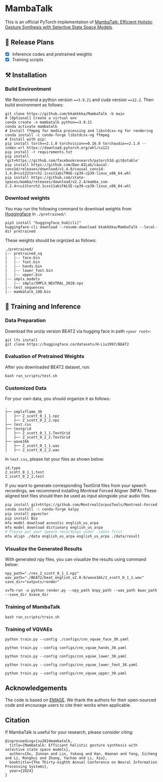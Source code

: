 # MambaTalk

This is an official PyTorch implementation of [MambaTalk: Efficient Holistic Gesture Synthesis with Selective State Space Models](https://arxiv.org/pdf/2403.09471).

## 📝 Release Plans

- [X] Inference codes and pretrained weights
- [X] Training scripts

## ⚒️ Installation

### Build Environtment

We Recommend a python version `==3.9.21` and cuda version `==12.2`. Then build environment as follows:

```shell
git clone https://github.com/kkakkkka/MambaTalk -b main
# [Optional] Create a virtual env
conda create -n mambatalk python==3.9.21
conda activate mambatalk
# Install ffmpeg for media processing and libstdcxx-ng for rendering
conda install -c conda-forge libstdcxx-ng ffmpeg
# Install with pip:
pip install torch==2.1.0 torchvision==0.16.0 torchaudio==2.1.0 --index-url https://download.pytorch.org/whl/cu121
pip install -r requirements.txt
pip install 'git+https://github.com/facebookresearch/pytorch3d.git@stable'
pip install https://github.com/Dao-AILab/causal-conv1d/releases/download/v1.4.0/causal_conv1d-1.4.0+cu122torch2.1cxx11abiTRUE-cp39-cp39-linux_x86_64.whl
pip install https://github.com/state-spaces/mamba/releases/download/v2.2.4/mamba_ssm-2.2.4+cu11torch2.1cxx11abiFALSE-cp39-cp39-linux_x86_64.whl
```

### Download weights

You may run the following command to download weights from [Huggingface](https://huggingface.co/xuzn/MambaTalk/tree/main) in ``./pretrained/``:

```shell
pip3 install "huggingface_hub[cli]"
huggingface-cli download --resume-download kkakkkka/MambaTalk --local-dir pretrained
```

These weights should be orgnized as follows:

```text
./pretrained/
|-- pretrained_vq
|   |-- face.bin
|   |-- foot.bin
|   |-- hands.bin
|   |-- lower_foot.bin
|   |-- upper.bin
|-- smplx_models
|   |-- smplx/SMPLX_NEUTRAL_2020.npz
|-- test_sequences
|-- mambatalk_100.bin
```

## 🚀 Training and Inference

### Data Preparation

Download the unzip version BEAT2 via hugging face in path ``<your root>``:

```shell
git lfs install
git clone https://huggingface.co/datasets/H-Liu1997/BEAT2
```

### Evaluation of Pretrained Weights

After you downloaded BEAT2 dataset, run:

```shell
bash run_scripts/test.sh
```

### Customized Data

For your own data, you should organize it as follows:

```shell
.
├── smplxflame_30
│   ├── 2_scott_0_1_1.npz
│   ├── 2_scott_0_2_2.npz
├── test.csv
├── textgrid
│   ├── 2_scott_0_1_1.TextGrid
│   ├── 2_scott_0_2_2.TextGrid
├── wave16k
│   ├── 2_scott_0_1_1.wav
│   ├── 2_scott_0_2_2.wav
```

In `test.csv`, please list your files as shown below:

```shell
id,type
2_scott_0_1_1,test
2_scott_0_2_2,test
```

If you want to generate corresponding TextGrid files from your speech recordings, we recommend installing Montreal Forced Aligner (MFA). These aligned text files should then be used as input alongside your audio files.

```bash
pip install git+https://github.com/MontrealCorpusTools/Montreal-Forced-Aligner
conda install -c conda-forge kalpy
pip install pgvector
pip install Bio
mfa model download acoustic english_us_arpa
mfa model download dictionary english_us_arpa
# Please put your speech recordings under ./data first
mfa align ./data english_us_arpa english_us_arpa ./data/result
```

### Visualize the Generated Results

With generated npy files, you can visualize the results using command below:

```shell
npy_path="./res_2_scott_0_1_1.npz"
wav_path="./BEAT2/beat_english_v2.0.0/wave16k/2_scott_0_1_1.wav"
save_dir="outputs/render"

xvfb-run -a python render.py --npy_path $npy_path --wav_path $wav_path --save_dir $save_dir
```

### Training of MambaTalk

```shell
bash run_scripts/train.sh
```

### Training of VQVAEs

```shell
python train.py --config ./configs/cnn_vqvae_face_30.yaml 
```

```shell
python train.py --config configs/cnn_vqvae_hands_30.yaml 
```

```shell
python train.py --config configs/cnn_vqvae_lower_30.yaml 
```

```shell
python train.py --config configs/cnn_vqvae_lower_foot_30.yaml 
```

```shell
python train.py --config configs/cnn_vqvae_upper_30.yaml 
```

## Acknowledgements

The code is based on [EMAGE](https://github.com/PantoMatrix/PantoMatrix). We thank the authors for their open-sourced code and encourage users to cite their works when applicable.

## Citation

If MambaTalk is useful for your research, please consider citing:

```angular2html
@inproceedings{xu2024mambatalk,
  title={Mambatalk: Efficient holistic gesture synthesis with selective state space models},
  author={Xu, Zunnan and Lin, Yukang and Han, Haonan and Yang, Sicheng and Li, Ronghui and Zhang, Yachao and Li, Xiu},
  booktitle={The Thirty-eighth Annual Conference on Neural Information Processing Systems},
  year={2024}
}
```
